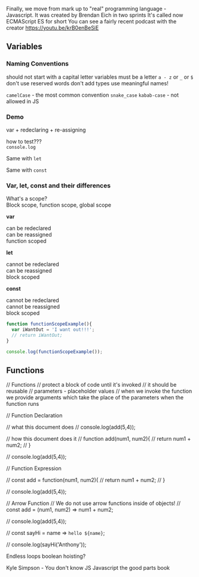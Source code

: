 Finally, we move from mark up to "real" programming language - Javascript. It was created by Brendan Eich in two sprints
It's called now ECMAScript ES for short
You can see a fairly recent podcast with the creator https://youtu.be/krB0enBeSiE


## Variables
### Naming Conventions
should not start with a capital letter
variables must be a letter `a - z` or `_` or `$` 
don't use reserved words
don't add types
use meaningful names!

`camelCase` - the most common convention
`snake_case`
`kabab-case` - not allowed in JS

### Demo
var + redeclaring + re-assigning

how to test???  
`console.log`

Same with `let`

Same with `const`

### Var, let, const and their differences

What's a scope?  
Block scope, function scope, global scope

**var**

can be redeclared  
can be reassigned  
function scoped

**let**

cannot be redeclared  
can be reassigned  
block scoped

**const**

cannot be redeclared  
cannot be reassigned  
block scoped

```js
function functionScopeExample(){
  var iWantOut = 'I want out!!!';
  // return iWantOut;
}

console.log(functionScopeExample());
```
## Functions

// Functions
// protect a block of code until it's invoked
// it should be reusable
// parameters - placeholder values
// when we invoke the function we provide arguments which take the place of the parameters when the function runs

// Function Declaration

// what this document does
// console.log(add(5,4));

// how this document does it
// function add(num1, num2){
//   return num1 + num2;
// }

// console.log(add(5,4));

// Function Expression

// const add = function(num1, num2){
//   return num1 + num2;
// }

// console.log(add(5,4));


// Arrow Function
// We do not use arrow functions inside of objects!
// const add = (num1, num2) => num1 + num2;

// console.log(add(5,4));

// const sayHi = name => `hello ${name}`;

// console.log(sayHi('Anthony'));

Endless loops
boolean
hoisting?


Kyle Simpson - You don't know JS
Javascript the good parts book